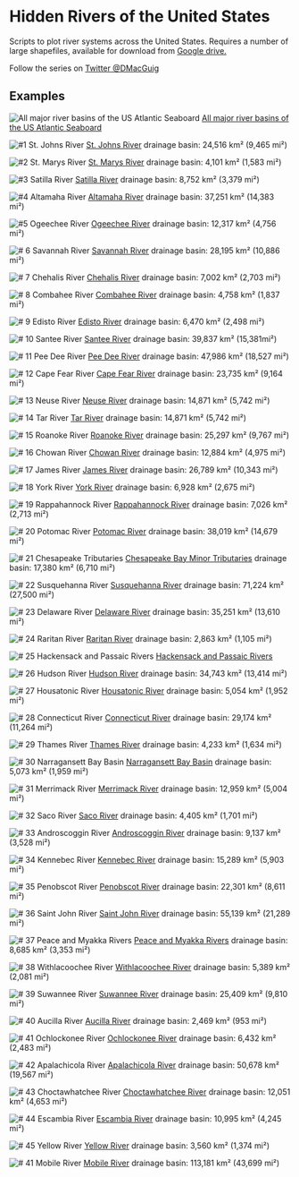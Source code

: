 # Hidden Rivers of the United States
Scripts to plot river systems across the United States. Requires a number of large shapefiles, available for download from [Google drive.](https://drive.google.com/drive/folders/1kcnSb0gbX7t25eKa3k3dVA84PbOYdz2L?usp=sharing)

Follow the series on [Twitter @DMacGuig](https://twitter.com/DMacGuig)

## Examples
![All major river basins of the US Atlantic Seaboard](./maps/eastCoastRivers_resize.png)
[All major river basins of the US Atlantic Seaboard](https://twitter.com/DMacGuig/status/1479560554951987200)

![#1 St. Johns River](./maps/StJohns.png)
[St. Johns River](https://twitter.com/DMacGuig/status/1366477098190331904)
drainage basin: 24,516 km² (9,465 mi²)

![#2 St. Marys River](./maps/StMarys.png)
[St. Marys River](https://twitter.com/DMacGuig/status/1367225770792296448)
drainage basin: 4,101 km² (1,583 mi²)

![#3 Satilla River](./maps/Satilla.png)
[Satilla River](https://twitter.com/DMacGuig/status/1367867501678366726)
drainage basin: 8,752 km² (3,379 mi²)

![#4 Altamaha River](./maps/Altamaha.png)
[Altamaha River](https://twitter.com/DMacGuig/status/1369786409708625926)
drainage basin: 37,251 km² (14,383 mi²)

![#5 Ogeechee River](./maps/Ogeechee.png) 
[Ogeechee River](https://twitter.com/DMacGuig/status/1370083077456814084)
drainage basin: 12,317 km² (4,756 mi²)

![# 6 Savannah River](./maps/Savannah.png)
[Savannah River](https://twitter.com/DMacGuig/status/1370417874255409153)
drainage basin: 28,195 km² (10,886 mi²)

![# 7 Chehalis River](./maps/Chehalis_crop.png)
[Chehalis River](https://twitter.com/DMacGuig/status/1370796736395022338)
drainage basin: 7,002 km² (2,703 mi²)

![# 8 Combahee River](./maps/Combahee_crop.png)
[Combahee River](https://twitter.com/DMacGuig/status/1371955670132621314)
drainage basin: 4,758 km² (1,837 mi²)

![# 9 Edisto River](./maps/Edisto_crop.png)
[Edisto River](https://twitter.com/DMacGuig/status/1372268444914221059)
drainage basin: 6,470 km² (2,498 mi²)

![# 10 Santee River](./maps/Santee.png)
[Santee River](https://twitter.com/DMacGuig/status/1372653528381071366)
drainage basin: 39,837 km² (15,381mi²)

![# 11 Pee Dee River](./maps/PeeDee_crop.png)
[Pee Dee River](https://twitter.com/DMacGuig/status/1374470431176941574)
drainage basin: 47,986 km² (18,527 mi²)

![# 12 Cape Fear River](./maps/CapeFear_crop.png)
[Cape Fear River](https://twitter.com/DMacGuig/status/1376553530069241856)
drainage basin: 23,735 km² (9,164 mi²)

![# 13 Neuse River](./maps/Neuse.png)
[Neuse River](https://twitter.com/DMacGuig/status/1377357531413016578)
drainage basin: 14,871 km² (5,742 mi²)

![# 14 Tar River](./maps/Tar.png)
[Tar River](https://twitter.com/DMacGuig/status/1377719919278710784)
drainage basin: 14,871 km² (5,742 mi²)

![# 15 Roanoke River](./maps/Roanoke.png)
[Roanoke River](https://twitter.com/DMacGuig/status/1379161925854978048)
drainage basin: 25,297 km² (9,767 mi²)

![# 16 Chowan River](./maps/Chowan.png)
[Chowan River](https://twitter.com/DMacGuig/status/1379528084391518208)
drainage basin: 12,884 km² (4,975  mi²)

![# 17 James River](./maps/James.png)
[James River](https://twitter.com/DMacGuig/status/1380619024103473154)
drainage basin: 26,789 km² (10,343 mi²)

![# 18 York River](./maps/York.png)
[York River](https://twitter.com/DMacGuig/status/1382405580443238407)
drainage basin: 6,928 km² (2,675 mi²)

![# 19 Rappahannock River](./maps/Rappahannock.png)
[Rappahannock River](https://twitter.com/DMacGuig/status/1382732953164333060)
drainage basin: 7,026 km² (2,713 mi²)

![# 20 Potomac River](./maps/Potomac.png)
[Potomac River](https://twitter.com/DMacGuig/status/1384174954678259712)
drainage basin: 38,019 km² (14,679 mi²)

![# 21 Chesapeake Tributaries](./maps/ChesapeakeTribs.png)
[Chesapeake Bay Minor Tributaries](https://twitter.com/DMacGuig/status/1384960128324018178)
drainage basin: 17,380 km² (6,710 mi²)

![# 22 Susquehanna River](./maps/Susquehanna_resize.png)
[Susquehanna River](https://twitter.com/DMacGuig/status/1386345988982444036)
drainage basin: 71,224 km² (27,500 mi²)

![# 23 Delaware River](./maps/Delaware_resize.png)
[Delaware River](https://twitter.com/DMacGuig/status/1387500583221870593)
drainage basin: 35,251 km² (13,610 mi²)

![# 24 Raritan River](./maps/Raritan.png)
[Raritan River](https://twitter.com/DMacGuig/status/1389338980836126737)
drainage basin: 2,863 km² (1,105 mi²)

![# 25 Hackensack and Passaic Rivers](./maps/Passaic-Hackensack.png)
[Hackensack and Passaic Rivers](https://twitter.com/DMacGuig/status/1399748076772933634)

![# 26 Hudson River](./maps/Hudson_resize.png)
[Hudson River](https://twitter.com/DMacGuig/status/1400169567457103873)
drainage basin: 34,743 km² (13,414 mi²)

![# 27 Housatonic River](./maps/Housatonic_resize.png)
[Housatonic River](https://twitter.com/DMacGuig/status/1402354747756072962)
drainage basin: 5,054 km² (1,952 mi²)

![# 28 Connecticut River](./maps/Connecticut_resize.png)
[Connecticut River](https://twitter.com/DMacGuig/status/1403079526037569537)
drainage basin: 29,174 km² (11,264 mi²)

![# 29 Thames River](./maps/Thames_resize.png)
[Thames River](https://twitter.com/DMacGuig/status/1405265068179132417)
drainage basin: 4,233 km² (1,634 mi²)

![# 30 Narragansett Bay Basin](./maps/Narragansett_resize.png)
[Narragansett Bay Basin](https://twitter.com/DMacGuig/status/1408154389186068485)
drainage basin: 5,073 km² (1,959 mi²)

![# 31 Merrimack River](./maps/Merrimack_resize.png)
[Merrimack River](https://twitter.com/DMacGuig/status/1443332092587356163)
drainage basin: 12,959 km² (5,004 mi²)

![# 32 Saco River](./maps/Saco_resize.png)
[Saco River](https://twitter.com/DMacGuig/status/1443616206003507206)
drainage basin: 4,405 km² (1,701 mi²)

![# 33 Androscoggin River](./maps/Androscoggin_resize.png)
[Androscoggin River](https://twitter.com/DMacGuig/status/1461344874070884354)
drainage basin: 9,137 km² (3,528 mi²)

![# 34 Kennebec River](./maps/Kennebec_resize.png)
[Kennebec River](https://twitter.com/DMacGuig/status/1461861903093936131)
drainage basin: 15,289 km² (5,903 mi²)

![# 35 Penobscot River](./maps/Penobscot_resize.png)
[Penobscot River](https://twitter.com/DMacGuig/status/1462806450821079043)
drainage basin: 22,301 km² (8,611 mi²)

![# 36 Saint John River](./maps/SaintJohn_resize.png)
[Saint John River](https://twitter.com/DMacGuig/status/1463225633773953037)
drainage basin: 55,139 km² (21,289 mi²)

![# 37 Peace and Myakka Rivers](./maps/Peace_resize.png)
[Peace and Myakka Rivers](https://twitter.com/DMacGuig/status/1481013043949678592)
drainage basin: 8,685 km² (3,353 mi²)

![# 38 Withlacoochee River](./maps/Withlacoochee_resize.png)
[Withlacoochee River](https://twitter.com/DMacGuig/status/1481397060909899779)
drainage basin: 5,389 km² (2,081 mi²)

![# 39 Suwannee River](./maps/Suwannee_resize.png)
[Suwannee River](https://twitter.com/DMacGuig/status/1482044558464765964)
drainage basin: 25,409 km² (9,810 mi²)

![# 40 Aucilla River](./maps/Aucilla_resize.png)
[Aucilla River](https://twitter.com/DMacGuig/status/1483187371130638342)
drainage basin: 2,469 km² (953 mi²)

![# 41 Ochlockonee River](./maps/Ochlockonee_resize.png)
[Ochlockonee River](https://twitter.com/DMacGuig/status/1483917179984568323)
drainage basin: 6,432 km² (2,483 mi²)

![# 42 Apalachicola River](./maps/Apalachicola.png)
[Apalachicola River](https://twitter.com/DMacGuig/status/1486118967127248900)
drainage basin: 50,678 km² (19,567 mi²)

![# 43 Choctawhatchee River](./maps/Choctawhatchee_resize.png)
[Choctawhatchee River](https://twitter.com/DMacGuig/status/1486806225241231367)
drainage basin: 12,051 km² (4,653 mi²)

![# 44 Escambia River](./maps/Escambia_resize.png)
[Escambia River](https://twitter.com/DMacGuig/status/1489644933321428994)
drainage basin: 10,995 km² (4,245 mi²)

![# 45 Yellow River](./maps/Yellow_resize.png)
[Yellow River](https://twitter.com/DMacGuig/status/1491484956371079169)
drainage basin: 3,560 km² (1,374 mi²)

![# 41 Mobile River](./maps/Mobile.png)
[Mobile River](https://twitter.com/DMacGuig/status/1483917179984568323)
drainage basin: 113,181 km² (43,699 mi²)
